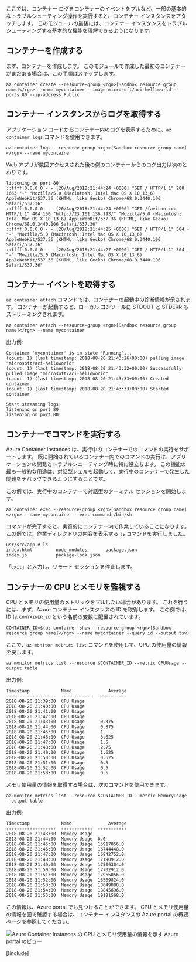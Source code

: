 ここでは、コンテナー ログをコンテナーのイベントをプルなど、一部の基本的なトラブルシューティング操作を実行すると、コンテナー インスタンスをアタッチします。 このモジュールの最後には、コンテナー インスタンスをトラブルシューティングする基本的な機能を理解できるようになります。

## <a name="create-a-container"></a>コンテナーを作成する

まず、コンテナーを作成します。 このモジュールで作成した最初のコンテナーがまだある場合は、この手順はスキップします。

```azurecli
az container create --resource-group <rgn>[Sandbox resource group name]</rgn> --name mycontainer --image microsoft/aci-helloworld --ports 80 --ip-address Public
```

## <a name="get-logs-from-a-container-instance"></a>コンテナー インスタンスからログを取得する

アプリケーション コードからコンテナー内のログを表示するために、`az container logs` コマンドを使用できます。

```azazurecli
az container logs --resource-group <rgn>[Sandbox resource group name]</rgn> --name mycontainer
```

Web アプリが数回アクセスされた後の例のコンテナーからのログ出力は次のとおりです。

```output
listening on port 80
::ffff:0.0.0.0 - - [20/Aug/2018:21:44:24 +0000] "GET / HTTP/1.1" 200 1663 "-" "Mozilla/5.0 (Macintosh; Intel Mac OS X 10_13_6) AppleWebKit/537.36 (KHTML, like Gecko) Chrome/68.0.3440.106 Safari/537.36"
::ffff:0.0.0.0 - - [20/Aug/2018:21:44:24 +0000] "GET /favicon.ico HTTP/1.1" 404 150 "http://23.101.136.193/" "Mozilla/5.0 (Macintosh; Intel Mac OS X 10_13_6) AppleWebKit/537.36 (KHTML, like Gecko) Chrome/68.0.3440.106 Safari/537.36"
::ffff:0.0.0.0 - - [20/Aug/2018:21:44:25 +0000] "GET / HTTP/1.1" 304 - "-" "Mozilla/5.0 (Macintosh; Intel Mac OS X 10_13_6) AppleWebKit/537.36 (KHTML, like Gecko) Chrome/68.0.3440.106 Safari/537.36"
::ffff:0.0.0.0 - - [20/Aug/2018:21:44:27 +0000] "GET / HTTP/1.1" 304 - "-" "Mozilla/5.0 (Macintosh; Intel Mac OS X 10_13_6) AppleWebKit/537.36 (KHTML, like Gecko) Chrome/68.0.3440.106 Safari/537.36"
```

## <a name="get-container-events"></a>コンテナー イベントを取得する

`az container attach` コマンドでは、コンテナーの起動中の診断情報が示されます。 コンテナーが起動すると、ローカル コンソールに STDOUT と STDERR もストリーミングされます。

```azazurecli
az container attach --resource-group <rgn>[Sandbox resource group name]</rgn> --name mycontainer
```

出力例:


```output
Container 'mycontainer' is in state 'Running'...
(count: 1) (last timestamp: 2018-08-20 21:43:26+00:00) pulling image "microsoft/aci-helloworld"
(count: 1) (last timestamp: 2018-08-20 21:43:32+00:00) Successfully pulled image "microsoft/aci-helloworld"
(count: 1) (last timestamp: 2018-08-20 21:43:33+00:00) Created container
(count: 1) (last timestamp: 2018-08-20 21:43:33+00:00) Started container

Start streaming logs:
listening on port 80
listening on port 80
```

## <a name="execute-a-command-in-a-container"></a>コンテナーでコマンドを実行する

Azure Container Instances は、実行中のコンテナーでのコマンドの実行をサポートします。 既に開始されているコンテナー内でのコマンドの実行は、アプリケーションの開発とトラブルシューティング時に特に役立ちます。 この機能の最も一般的な用途は、対話型シェルを起動して、実行中のコンテナーで発生した問題をデバッグできるようにすることです。

この例では、実行中のコンテナーで対話型のターミナル セッションを開始します。

```azurecli
az container exec --resource-group <rgn>[Sandbox resource group name]</rgn> --name mycontainer --exec-command /bin/sh
```

コマンドが完了すると、実質的にコンテナー内で作業していることになります。 この例では、作業ディレクトリの内容を表示する `ls` コマンドを実行しました。

```output
usr/src/app # ls
index.html         node_modules       package.json
index.js           package-lock.json
```

「`exit`」と入力し、リモート セッションを停止します。

## <a name="monitor-container-cpu-and-memory"></a>コンテナーの CPU とメモリを監視する

CPU とメモリの使用量のメトリックをプルしたい場合があります。 これを行うには、まず、Azure コンテナー インスタンスの ID を取得します。 この例では、ID は `CONTAINER_ID` という名前の変数に配置されています。

```azurecli
CONTAINER_ID=$(az container show --resource-group <rgn>[Sandbox resource group name]</rgn> --name mycontainer --query id --output tsv)
```

ここで、`az monitor metrics list` コマンドを使用して、CPU の使用量の情報を戻します。

```azurecli
az monitor metrics list --resource $CONTAINER_ID --metric CPUUsage --output table
```

出力例:

```output
Timestamp            Name              Average
-------------------  ------------  -----------
2018-08-20 21:39:00  CPU Usage
2018-08-20 21:40:00  CPU Usage
2018-08-20 21:41:00  CPU Usage
2018-08-20 21:42:00  CPU Usage
2018-08-20 21:43:00  CPU Usage      0.375
2018-08-20 21:44:00  CPU Usage      0.875
2018-08-20 21:45:00  CPU Usage      1
2018-08-20 21:46:00  CPU Usage      3.625
2018-08-20 21:47:00  CPU Usage      1.5
2018-08-20 21:48:00  CPU Usage      2.75
2018-08-20 21:49:00  CPU Usage      1.625
2018-08-20 21:50:00  CPU Usage      0.625
2018-08-20 21:51:00  CPU Usage      0.5
2018-08-20 21:52:00  CPU Usage      0.5
2018-08-20 21:53:00  CPU Usage      0.5
```

メモリ使用量の情報を取得する場合は、次のコマンドを使用できます。

```azurecli
az monitor metrics list --resource $CONTAINER_ID --metric MemoryUsage --output table
```

出力例:

```output
Timestamp            Name              Average
-------------------  ------------  -----------
2018-08-20 21:43:00  Memory Usage
2018-08-20 21:44:00  Memory Usage  0.0
2018-08-20 21:45:00  Memory Usage  15917056.0
2018-08-20 21:46:00  Memory Usage  16744448.0
2018-08-20 21:47:00  Memory Usage  16842752.0
2018-08-20 21:48:00  Memory Usage  17190912.0
2018-08-20 21:49:00  Memory Usage  17506304.0
2018-08-20 21:50:00  Memory Usage  17702912.0
2018-08-20 21:51:00  Memory Usage  17965056.0
2018-08-20 21:52:00  Memory Usage  18509824.0
2018-08-20 21:53:00  Memory Usage  18649088.0
2018-08-20 21:54:00  Memory Usage  18845696.0
2018-08-20 21:55:00  Memory Usage  19181568.0
```

この情報は、Azure portal でも見つけることができます。 CPU とメモリ使用量の情報を図で確認する場合は、コンテナー インスタンスの Azure portal の概要ページを参照してください。

![Azure Container Instances の CPU とメモリ使用量の情報を示す Azure portal のビュー](../media-draft/cpu-memory.png)

[!include[](../../../includes/azure-sandbox-cleanup.md)]
